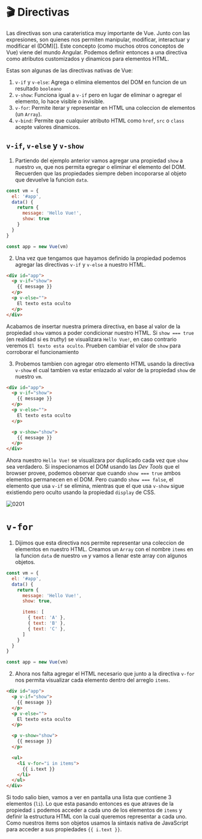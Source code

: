 # 🎬 Directivas

Las directivas son una carateristica muy importante de Vue. Junto con las expresiones, son quienes nos permiten manipular, modificar, interactuar y modificar el (DOM)[].
Este concepto (como muchos otros conceptos de Vue) viene del mundo Angular. Podemos definir entonces a una directiva como atributos customizados y dinamicos para elementos HTML.

Estas son algunas de las directivas nativas de Vue:
1. `v-if` y `v-else`: Agrega o elimina elementos del DOM en funcion de un resultado `booleano`
2. `v-show`: Funciona igual a `v-if` pero en lugar de eliminar o agregar el elemento, lo hace visible o invisible.
3. `v-for`: Permite iterar y representar en HTML una coleccion de elementos (un `Array`).
4. `v-bind`: Permite que cualquier atributo HTML como `href`, `src` o `class` acepte valores dinamicos.

## `v-if`, `v-else` y `v-show`
1. Partiendo del ejemplo anterior vamos agregar una propiedad `show` a nuestro `vm`, que nos permita egregar o eliminar el elemento del DOM. Recuerden que las propiedades siempre deben incoporarse al objeto que devuelve la funcion `data`.

```javascript
const vm = {
  el: '#app',
  data() {
    return {
      message: 'Hello Vue!',
      show: true
    }
  }
}

const app = new Vue(vm)
```

2. Una vez que tengamos que hayamos definido la propiedad podemos agregar las directivas `v-if` y `v-else` a nuestro HTML.

```html
<div id="app">
  <p v-if="show">
    {{ message }}
  </p>
  <p v-else="">
    El texto esta oculto
  </p>
</div>
```

Acabamos de insertar nuestra primera directiva, en base al valor de la propiedad `show` vamos a poder condicionar nuestro HTML. Si `show === true` (en realidad si es *truthy*) se visualizara `Hello Vue!`, en caso contrario veremos `El texto esta oculto`. Prueben cambiar el valor de `show` para corroborar el funcionamiento

3. Probemos tambien con agregar otro elemento HTML usando la directiva `v-show` el cual tambien va estar enlazado al valor de la propiedad `show` de nuestro `vm`.

```html
<div id="app">
  <p v-if="show">
    {{ message }}
  </p>
  <p v-else="">
    El texto esta oculto
  </p>

  <p v-show="show">
    {{ message }}
  </p>
</div>
```

Ahora nuestro `Hello Vue!` se visualizara por duplicado cada vez que `show` sea verdadero.
Si inspecionamos el DOM usando las *Dev Tools* que el browser provee, podemos observar que
cuando `show === true` ambos elementos permanecen en el DOM. Pero cuando `show === false`, el elemento que usa `v-if` se elimina, mientras que el que usa `v-show` sigue existiendo pero oculto usando la propiedad `display` de CSS.

![0201](../img/0201.gif)

# `v-for`

1. Dijimos que esta directiva nos permite representar una coleccion de elementos en nuestro HTML. Creamos un `Array` con el nombre `items` en la funcion `data` de nuestro `vm` y vamos a llenar este array con algunos objetos.

```javascript
const vm = {
  el: '#app',
  data() {
    return {
      message: 'Hello Vue!',
      show: true,

      items: [
        { text: 'A' },
        { text: 'B' },
        { text: 'C' },
      ]
    }
  }
}

const app = new Vue(vm)
```

2. Ahora nos falta agregar el HTML necesario que junto a la directiva `v-for` nos permita visualizar cada elemento dentro del arreglo `items`.

```html
<div id="app">
  <p v-if="show">
    {{ message }}
  </p>
  <p v-else="">
    El texto esta oculto
  </p>

  <p v-show="show">
    {{ message }}
  </p>

  <ul>
    <li v-for="i in items">
      {{ i.text }}
    </li>
  </ul>
</div>
```

Si todo salio bien, vamos a ver en pantalla una lista que contiene 3 elementos (`li`). Lo que esta pasando entonces es que atraves de la propiedad `i` podemos acceder a cada uno de los elementos de `items` y definir la estructura HTML con la cual queremos representar a cada uno. Como nuestros items son objetos usamos la sintaxis nativa de JavaScript para acceder a sus propiedades `{{ i.text }}`.
